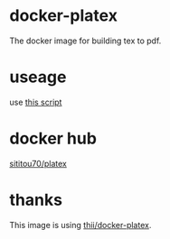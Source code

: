 # docker-platex
The docker image for building tex to pdf.

# useage
use [this script](https://sititou70.github.io/?e=memo20170703)

# docker hub
[sititou70/platex](https://hub.docker.com/r/sititou70/platex/)

# thanks
This image is using [thii/docker-platex](https://github.com/thii/docker-platex).
